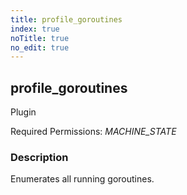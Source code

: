 ```yaml
---
title: profile_goroutines
index: true
noTitle: true
no_edit: true
---
```




<div class="vql_item"></div>


## profile_goroutines
<span class='vql_type pull-right page-header'>Plugin</span>


Required Permissions: 
<i class="linkcolour label pull-right label-success">MACHINE_STATE</i>

### Description

Enumerates all running goroutines.

